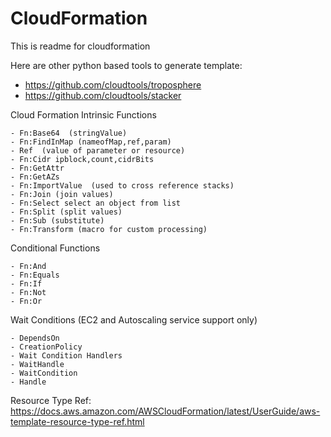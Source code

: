 # CloudFormation

This is readme for cloudformation 

Here are other python based tools to generate template:
- https://github.com/cloudtools/troposphere
- https://github.com/cloudtools/stacker


Cloud Formation Intrinsic Functions

	- Fn:Base64  (stringValue)
	- Fn:FindInMap (nameofMap,ref,param)
	- Ref  (value of parameter or resource)
	- Fn:Cidr ipblock,count,cidrBits
	- Fn:GetAttr
	- Fn:GetAZs
	- Fn:ImportValue  (used to cross reference stacks)
	- Fn:Join (join values)
	- Fn:Select select an object from list
	- Fn:Split (split values)
	- Fn:Sub (substitute)
	- Fn:Transform (macro for custom processing)

Conditional Functions

	- Fn:And
	- Fn:Equals
	- Fn:If
	- Fn:Not
	- Fn:Or

Wait Conditions (EC2 and Autoscaling service support only)

	- DependsOn
	- CreationPolicy
	- Wait Condition Handlers
	- WaitHandle
	- WaitCondition
	- Handle

Resource Type Ref:
https://docs.aws.amazon.com/AWSCloudFormation/latest/UserGuide/aws-template-resource-type-ref.html
